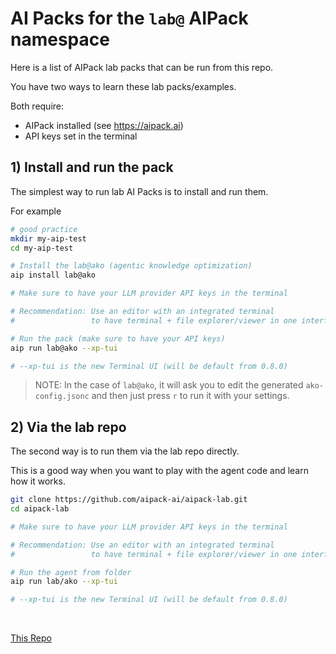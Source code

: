 # AI Packs for the `lab@` AIPack namespace

Here is a list of AIPack lab packs that can be run from this repo.

You have two ways to learn these lab packs/examples.

Both require:
- AIPack installed (see https://aipack.ai)
- API keys set in the terminal

## 1) Install and run the pack

The simplest way to run lab AI Packs is to install and run them.

For example

```sh
# good practice
mkdir my-aip-test
cd my-aip-test

# Install the lab@ako (agentic knowledge optimization)
aip install lab@ako

# Make sure to have your LLM provider API keys in the terminal

# Recommendation: Use an editor with an integrated terminal
#                 to have terminal + file explorer/viewer in one interface.

# Run the pack (make sure to have your API keys)
aip run lab@ako --xp-tui

# --xp-tui is the new Terminal UI (will be default from 0.8.0)
```

> NOTE: In the case of `lab@ako`, it will ask you to edit the generated `ako-config.jsonc` and then just press `r` to run it with your settings.

## 2) Via the lab repo

The second way is to run them via the lab repo directly.

This is a good way when you want to play with the agent code and learn how it works.

```sh
git clone https://github.com/aipack-ai/aipack-lab.git
cd aipack-lab

# Make sure to have your LLM provider API keys in the terminal

# Recommendation: Use an editor with an integrated terminal
#                 to have terminal + file explorer/viewer in one interface.

# Run the agent from folder
aip run lab/ako --xp-tui

# --xp-tui is the new Terminal UI (will be default from 0.8.0)
```

<br />

[This Repo](https://github.com/aipack-ai/aipack-lab)